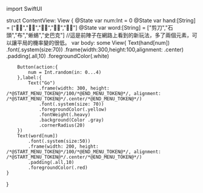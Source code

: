 
import SwiftUI

struct ContentView: View {
    @State var num:Int = 0 
    @State var hand:[String] = ["✌🏻","👊🏻","🖐🏻","🤌🏻","🖖🏻"]
    @State var word:[String] = ["剪刀","石頭","布","蜥蜴","史巴克"]
    //這是前陣子在網路上看到的新玩法，多了兩個元素，可以讓平局的機率變的很低。
    var body: some View{
        Text(hand[num])
            .font(.system(size:70))
            .frame(width:300,height:100,alignment: .center)
            .padding(.all,10)
            .foregroundColor(.white)
        
        Button(action:{
            num = Int.random(in: 0...4)
        },label:{
            Text("Go")
                .frame(width: 300, height: /*@START_MENU_TOKEN@*/100/*@END_MENU_TOKEN@*/, alignment: /*@START_MENU_TOKEN@*/.center/*@END_MENU_TOKEN@*/)
                .font(.system(size: 70))
                .foregroundColor(.yellow)
                .fontWeight(.heavy)
                .background(Color .gray)
                .cornerRadius(20)
        })
        Text(word[num])
            .font(.system(size:50))
            .frame(width: 200, height: /*@START_MENU_TOKEN@*/100/*@END_MENU_TOKEN@*/, alignment: /*@START_MENU_TOKEN@*/.center/*@END_MENU_TOKEN@*/)
            .padding(.all,10)
            .foregroundColor(.red)
    }
}
